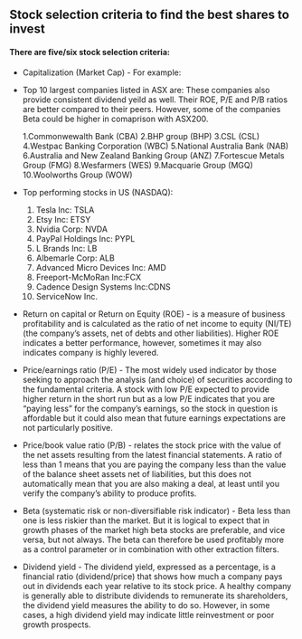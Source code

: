 ## Stock selection criteria to find the best shares to invest

#### There are five/six stock selection criteria: 

* Capitalization (Market Cap) - For example: 
* Top 10 largest companies listed in ASX are: These companies also provide consistent dividend yeild as well. Their ROE, P/E and P/B ratios are better compared to their peers. However, some of the companies Beta could be higher in comaprison with ASX200. 

  1.Commonwewalth Bank (CBA)
  2.BHP group (BHP)
  3.CSL (CSL)
  4.Westpac Banking Corporation (WBC)
  5.National Australia Bank (NAB)
  6.Australia and New Zealand Banking Group (ANZ)
  7.Fortescue Metals Group (FMG)
  8.Wesfarmers (WES)
  9.Macquarie Group (MGQ)
  10.Woolworths Group (WOW)
 
* Top performing stocks in US (NASDAQ):
 
  1. Tesla Inc: TSLA
  2. Etsy Inc: ETSY  	 
  3. Nvidia Corp: NVDA  	
  4. PayPal Holdings Inc: PYPL  	
  5. L Brands Inc: LB  	 
  6. Albemarle Corp: ALB  	 
  7. Advanced Micro Devices Inc: AMD  	 
  8. Freeport-McMoRan Inc:FCX  	 
  9. Cadence Design Systems Inc:CDNS  	 
  10. ServiceNow Inc. 
 
* Return on capital or Return on Equity (ROE) - is a measure of business profitability and is calculated as the ratio of net income to equity (NI/TE) (the company’s assets, net of debts and other liabilities). Higher ROE indicates a better performance, however, sometimes it may also indicates company is highly levered. 

* Price/earnings ratio (P/E) - The most widely used indicator by those seeking to approach the analysis (and choice) of securities according to the fundamental criteria. A stock with low P/E expected to provide higher return in the short run but as a low P/E indicates that you are “paying less” for the company’s earnings, so the stock in question is affordable but it could also mean that future earnings expectations are not particularly positive.

* Price/book value ratio (P/B) - relates the stock price with the value of the net assets resulting from the latest financial statements. A ratio of less than 1 means that you are paying the company less than the value of the balance sheet assets net of liabilities, but this does not automatically mean that you are also making a deal, at least until you verify the company’s ability to produce profits.

* Beta (systematic risk or non-diversifiable risk indicator) - Beta less than one is less riskier than the market. But it is logical to expect that in growth phases of the market high beta stocks are preferable, and vice versa, but not always. The beta can therefore be used profitably more as a control parameter or in combination with other extraction filters.

* Dividend yield - The dividend yield, expressed as a percentage, is a financial ratio (dividend/price) that shows how much a company pays out in dividends each year relative to its stock price. A healthy company is generally able to distribute dividends to remunerate its shareholders, the dividend yield measures the ability to do so. However, in some cases, a high dividend yield may indicate little reinvestment or poor growth prospects. 
